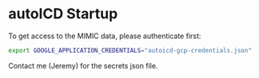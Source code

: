 # autoICD Startup

To get access to the MIMIC data, please authenticate first:
```bash
export GOOGLE_APPLICATION_CREDENTIALS="autoicd-gcp-credentials.json"
```
Contact me (Jeremy) for the secrets json file.